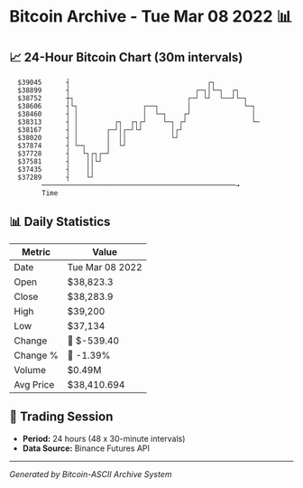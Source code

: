 # Bitcoin Archive - Tue Mar 08 2022 📊

## 📈 24-Hour Bitcoin Chart (30m intervals)

```
  $39045      ┤                                  ┌┐            
  $38899      ┤                               ┌─┐│└─┐  ┌┐      
  $38752      ┼┐                            ┌─┘ └┘  └──┘└─┐    
  $38606      ┤└┐                ┌──┐       │             └─┐  
  $38460      ┤ │                │  └─┐    ┌┘               │  
  $38313      ┤ │         ┌┐  ┌┐┌┘    └─┐ ┌┘                └─ 
  $38167      ┤ │       ┌─┘│┌─┘└┘       │┌┘                    
  $38020      ┤ │       │  ││           └┘                     
  $37874      ┤ └─┐     │  └┘                                  
  $37728      ┤   └┐┌┐┌─┘                                      
  $37581      ┤    ││└┘                                        
  $37435      ┤    ││                                          
  $37289      ┤    └┘                                          
        ────────────────────────────────────────────────→
        Time
```

## 📊 Daily Statistics

| Metric | Value |
|--------|-------|
| Date | Tue Mar 08 2022 |
| Open | $38,823.3 |
| Close | $38,283.9 |
| High | $39,200 |
| Low | $37,134 |
| Change | 🔴 $-539.40 |
| Change % | 🔴 -1.39% |
| Volume | $0.49M |
| Avg Price | $38,410.694 |

## 📅 Trading Session

- **Period:** 24 hours (48 x 30-minute intervals)
- **Data Source:** Binance Futures API

---
*Generated by Bitcoin-ASCII Archive System*
